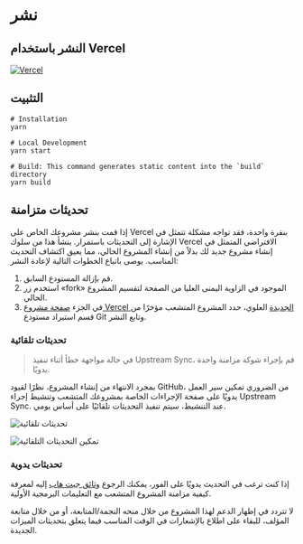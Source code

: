 # نشر

## النشر باستخدام Vercel

[![Vercel](https://vercel.com/button)](https://vercel.com/new/clone?repository-url=https%3A%2F%2Fgithub.com%2Fprivacyrepo%2Fcok.ai%2Ftree%2Fgh-pages)

## التثبيت


```shell
# Installation
yarn

# Local Development
yarn start

# Build: This command generates static content into the `build` directory
yarn build
```

## تحديثات متزامنة

إذا قمت بنشر مشروعك الخاص على Vercel بنقرة واحدة، فقد تواجه مشكلة تتمثل في الإشارة إلى التحديثات باستمرار. ينشأ هذا من سلوك Vercel الافتراضي المتمثل في إنشاء مشروع جديد لك بدلاً من إنشاء المشروع الحالي، مما يعيق اكتشاف التحديث المناسب. يوصى باتباع الخطوات التالية لإعادة النشر:

1. قم بإزالة المستودع السابق.
2. استخدم زر «fork» الموجود في الزاوية اليمنى العليا من الصفحة لتقسيم المشروع الحالي.
3. في الجزء [صفحة مشروع Vercel الجديدة](https://vercel.com/new) العلوي، حدد المشروع المتشعب مؤخرًا من قسم استيراد مستودع Git وتابع النشر.

### تحديثات تلقائية

> في حالة مواجهة خطأ أثناء تنفيذ Upstream Sync، قم بإجراء شوكة مزامنة واحدة يدويًا.

بمجرد الانتهاء من إنشاء المشروع، نظرًا لقيود GitHub، من الضروري تمكين سير العمل يدويًا على صفحة الإجراءات الخاصة بمشروعك المتشعب وتنشيط إجراء Upstream Sync. عند التنشيط، سيتم تنفيذ التحديثات تلقائيًا على أساس يومي.

![تحديثات تلقائية](https://img.newzone.top/2023-05-19-11-57-59.png?imageMogr2/format/webp)

![تمكين التحديثات التلقائية](https://img.newzone.top/2023-05-19-11-59-26.png?imageMogr2/format/webp)

### تحديثات يدوية

إذا كنت ترغب في التحديث يدويًا على الفور، يمكنك الرجوع [وثائق جيت هاب](https://docs.github.com/en/pull-requests/collaborating-with-pull-requests/working-with-forks/syncing-a-fork) إليه لمعرفة كيفية مزامنة المشروع المتشعب مع التعليمات البرمجية الأولية.

لا تتردد في إظهار الدعم لهذا المشروع من خلال منحه النجمة/المتابعة، أو من خلال متابعة المؤلف، للبقاء على اطلاع بالإشعارات في الوقت المناسب فيما يتعلق بتحديثات الميزات الجديدة.
